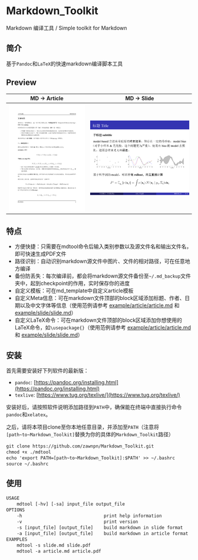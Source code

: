 # Markdown_Toolkit
Markdown 编译工具 / Simple toolkit for Markdown

## 简介

基于`Pandoc`和`LaTeX`的快速markdown编译脚本工具

## Preview

|                         MD → Article                         |                         MD → Slide                          |
| :----------------------------------------------------------: | :---------------------------------------------------------: |
| [![article](example/demo/article.png)](example/article/article.pdf) | [![slide](example/demo/slide.png)](example/slide/slide.pdf) |

## 特点

- 方便快捷：只需要在mdtool命令后输入类别参数以及源文件名和输出文件名，即可快速生成PDF文件
- 路径识别：自动识别markdown源文件中图片、文件的相对路径，可在任意地方编译
- 备份防丢失：每次编译前，都会将markdown源文件备份至`~/.md_backup`文件夹中，起到checkpoint的作用，实时保存你的进度
- 自定义模板：可在md_template中自定义article模板
- 自定义Meta信息：可在markdown文件顶部的block区域添加标题、作者、日期以及中文字体等信息（使用范例请参考 [example/article/article.md](example/article/article.md) 和 [example/slide/slide.md](example/slide/slide.md)）
- 自定义LaTeX命令：可在markdown文件顶部的block区域添加你想使用的LaTeX命令，如`\usepackage{}`（使用范例请参考 [example/article/article.md](example/article/article.md) 和 [example/slide/slide.md](example/slide/slide.md)）

## 安装

首先需要安装好下列软件的最新版：

- `pandoc`: [https://pandoc.org/installing.html](https://pandoc.org/installing.html)
- `texlive`: [https://www.tug.org/texlive/](https://www.tug.org/texlive/)

安装好后，请按照软件说明添加路径到`PATH`中，确保能在终端中直接执行命令`pandoc`和`xelatex`。

之后，请将本项目clone至你本地任意目录，并添加至`PATH`（注意将`[path~to~Markdown_Toolkit]`替换为你的具体的`Markdown_Toolkit`路径）

```shell
git clone https://github.com/zawnpn/Markdown_Toolkit.git
chmod +x ./mdtool
echo 'export PATH=[path~to~Markdown_Toolkit]:$PATH' >> ~/.bashrc 
source ~/.bashrc
```

## 使用

```shell
USAGE
    mdtool [-hv] [-sa] input_file output_file
OPTIONS
    -h                               print help information
    -v                               print version
    -s [input_file] [output_file]    build markdown in slide format
    -a [input_file] [output_file]    build markdown in article format
EXAMPLES
    mdtool -s slide.md slide.pdf
    mdtool -a article.md article.pdf
```




